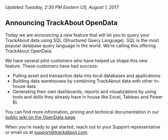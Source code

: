 *Updated Tuesday, 2:30 PM Eastern US, August 1, 2017*

## Announcing TrackAbout OpenData
Today we are announcing a new feature that will let you to query your TrackAbout data using SQL (Structured Query Language). SQL is the most popular database query language in the world. We’re calling this offering TrackAbout OpenData.

We have several pilot customers who have helped us shape this new feature. These customers have had success:

* Pulling asset and transaction data into local databases and applications
* Building data warehouses by combining TrackAbout data with other in-house data
* Generating their own dashboards, reports and visualizations by using tools and skills they already have in house like Excel, Tableau and Power BI.

You can find more information, pricing and technical documentation in our [public wiki on the OpenData page](https://meta.trackabout.com/wiki/OpenData).

When you’re ready to get started, reach out to your Support representative or email us at [support@trackabout.com](mailto:support@trackabout.com).
